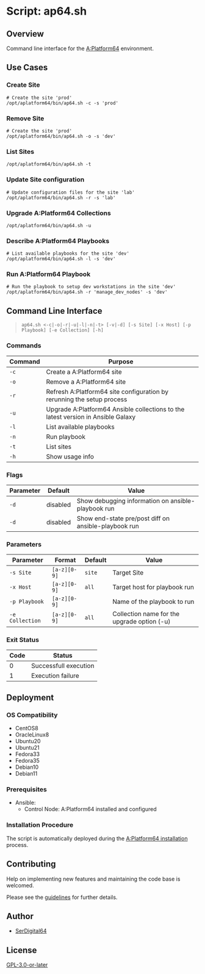 # Script: ap64.sh

## Overview

Command line interface for the [A:Platform64](https://aplatform64.readthedocs.io) environment.

## Use Cases

### Create Site

```shell
# Create the site 'prod'
/opt/aplatform64/bin/ap64.sh -c -s 'prod'
```

### Remove Site

```shell
# Create the site 'prod'
/opt/aplatform64/bin/ap64.sh -o -s 'dev'
```

### List Sites

```shell
/opt/aplatform64/bin/ap64.sh -t
```

### Update Site configuration

```shell
# Update configuration files for the site 'lab'
/opt/aplatform64/bin/ap64.sh -r -s 'lab'
```

### Upgrade A:Platform64 Collections

```shell
/opt/aplatform64/bin/ap64.sh -u
```

### Describe A:Platform64 Playbooks

```shell
# List available playbooks for the site 'dev'
/opt/aplatform64/bin/ap64.sh -l -s 'dev'
```

### Run A:Platform64 Playbook

```shell
# Run the playbook to setup dev workstations in the site 'dev'
/opt/aplatform64/bin/ap64.sh -r 'manage_dev_nodes' -s 'dev'
```

## Command Line Interface

> `ap64.sh <-c|-o|-r|-u|-l|-n|-t> [-v|-d] [-s Site] [-x Host] [-p Playbook] [-e Collection] [-h]`

### Commands

| Command | Purpose                                                                          |
| ------- | -------------------------------------------------------------------------------- |
| `-c`    | Create a A:Platform64 site                                                       |
| `-o`    | Remove a A:Platform64 site                                                       |
| `-r`    | Refresh A:Platform64 site configuration by rerunning the setup process           |
| `-u`    | Upgrade A:Platform64 Ansible collections to the latest version in Ansible Galaxy |
| `-l`    | List available playbooks                                                         |
| `-n`    | Run playbook                                                                     |
| `-t`    | List sites                                                                       |
| `-h`    | Show usage info                                                                  |

### Flags

| Parameter | Default  | Value                                                |
| --------- | -------- | ---------------------------------------------------- |
| `-d`      | disabled | Show debugging information on ansible-playbook run   |
| `-d`      | disabled | Show end-state pre/post diff on ansible-playbook run |

### Parameters

| Parameter       | Format       | Default | Value                                       |
| --------------- | ------------ | ------- | ------------------------------------------- |
| `-s Site`       | `[a-z][0-9]` | `site`  | Target Site                                 |
| `-x Host`       | `[a-z][0-9]` | `all`   | Target host for playbook run                |
| `-p Playbook`   | `[a-z][0-9]` |         | Name of the playbook to run                 |
| `-e Collection` | `[a-z][0-9]` | `all`   | Collection name for the upgrade option (-u) |

### Exit Status

| Code | Status                |
| ---- | --------------------- |
| 0    | Successfull execution |
| 1    | Execution failure     |

## Deployment

### OS Compatibility

- CentOS8
- OracleLinux8
- Ubuntu20
- Ubuntu21
- Fedora33
- Fedora35
- Debian10
- Debian11

### Prerequisites

- Ansible:
  - Control Node: A:Platform64 installed and configured

### Installation Procedure

The script is automatically deployed during the [A:Platform64 installation](/#installation) process.

## Contributing

Help on implementing new features and maintaining the code base is welcomed.

Please see the [guidelines](https://aplatform64.readthedocs.io/en/latest/contributing/CONTRIBUTING) for further details.

## Author

- [SerDigital64](https://serdigital64.github.io/)

## License

[GPL-3.0-or-later](https://www.gnu.org/licenses/gpl-3.0.txt)
